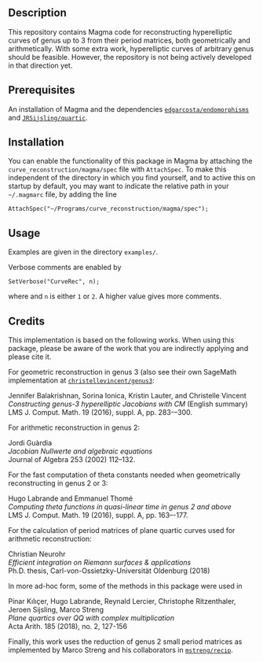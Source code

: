 Description
--

This repository contains Magma code for reconstructing hyperelliptic curves of genus up to 3 from their period matrices, both geometrically and arithmetically. With some extra work, hyperelliptic curves of arbitrary genus should be feasible. However, the repository is not being actively developed in that direction yet.

Prerequisites
--

An installation of Magma and the dependencies [`edgarcosta/endomorphisms`](https://github.com/edgarcosta/endomorphisms) and [`JRSijsling/quartic`](https://github.com/JRSijsling/quartic).

Installation
--

You can enable the functionality of this package in Magma by attaching the `curve_reconstruction/magma/spec` file with `AttachSpec`. To make this independent of the directory in which you find yourself, and to active this on startup by default, you may want to indicate the relative path in your `~/.magmarc` file, by adding the line
```
AttachSpec("~/Programs/curve_reconstruction/magma/spec");
```

Usage
--

Examples are given in the directory `examples/`.

Verbose comments are enabled by
```
SetVerbose("CurveRec", n);
```
where and `n` is either `1` or `2`. A higher value gives more comments.

Credits
--

This implementation is based on the following works. When using this package, please be aware of the work that you are indirectly applying and please cite it.

For geometric reconstruction in genus 3 (also see their own SageMath implementation at [`christellevincent/genus3`](https://github.com/christellevincent/genus3):

Jennifer Balakrishnan, Sorina Ionica, Kristin Lauter, and Christelle Vincent  
*Constructing genus-3 hyperelliptic Jacobians with CM* (English summary)  
LMS J. Comput. Math. 19 (2016), suppl. A, pp. 283-–300.

For arithmetic reconstruction in genus 2:

Jordi Guàrdia  
*Jacobian Nullwerte and algebraic equations*  
Journal of Algebra 253 (2002) 112–132.

For the fast computation of theta constants needed when geometrically reconstructing in genus 2 or 3:

Hugo Labrande and Emmanuel Thomé  
*Computing theta functions in quasi-linear time in genus 2 and above*  
LMS J. Comput. Math. 19 (2016), suppl. A, pp. 163–-177.

For the calculation of period matrices of plane quartic curves used for arithmetic reconstruction:

Christian Neurohr  
*Efficient integration on Riemann surfaces & applications*  
Ph.D. thesis, Carl-von-Ossietzky-Universität Oldenburg (2018)

In more ad-hoc form, some of the methods in this package were used in

Pinar Kılıçer, Hugo Labrande, Reynald Lercier, Christophe Ritzenthaler, Jeroen Sijsling, Marco Streng  
*Plane quartics over QQ with complex multiplication*  
Acta Arith. 185 (2018), no. 2, 127-156

Finally, this work uses the reduction of genus 2 small period matrices as implemented by Marco Streng and his collaborators in [`mstreng/recip`](https://github.com/mstreng/recip).
